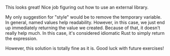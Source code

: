 This looks great! Nice job figuring out how to use an external library.

My only suggestion for "style" would be to remove the temporary variable. In general, named values help readability. However, in this case, we just end up immediately returning the value we created. Because of that, it doesn't really help much. In this case, it's considered idiomatic Rust to simply return the expression.

However, this solution is totally fine as it is. Good luck with future exercises!